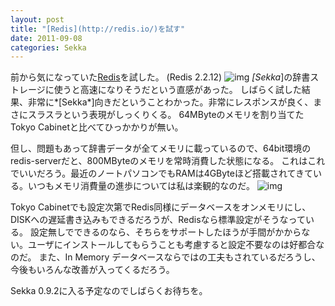 ```yaml
---
layout: post
title: "[Redis](http://redis.io/)を試す"
date: 2011-09-08
categories: Sekka
---
```

前から気になっていた[Redis](http://redis.io/)を試した。 (Redis 2.2.12)
 ![img](http://peachshake.com/wp-content/uploads/2010/10/redis_logo.png)
*[Sekka*]の辞書ストレージに使うと高速になりそうだという直感があった。
しばらく試した結果、非常に*[Sekka*]向きだということわかった。非常にレスポンスが良く、まさにスラスラという表現がしっくりくる。
64MByteのメモリを割り当てたTokyo Cabinetと比べてひっかかりが無い。

但し、問題もあって辞書データが全てメモリに載っているので、64bit環境のredis-serverだと、800MByteのメモリを常時消費した状態になる。
これはこれでいいだろう。最近のノートパソコンでもRAMは4GByteほど搭載されてきている。いつもメモリ消費量の進歩については私は楽観的なのだ。
 ![img](http://mrg.bz/fRAVXM)

Tokyo Cabinetでも設定次第でRedis同様にデータベースをオンメモリにし、DISKへの遅延書き込みもできるだろうが、Redisなら標準設定がそうなっている。
設定無しでできるのなら、そちらをサポートしたほうが手間がかからない。ユーザにインストールしてもらうことも考慮すると設定不要なのは好都合なのだ。
また、In Memory データベースならではの工夫もされているだろうし、今後もいろんな改善が入ってくるだろう。

Sekka 0.9.2に入る予定なのでしばらくお待ちを。
